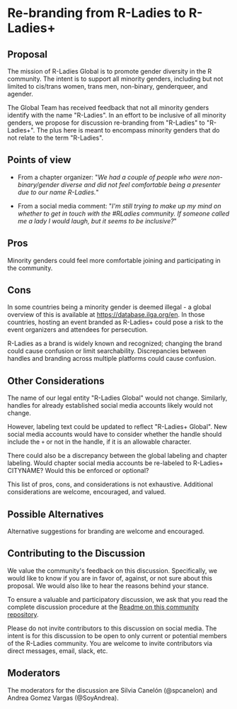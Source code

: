 # Re-branding from R-Ladies to R-Ladies+    

## Proposal

The mission of R-Ladies Global is to promote gender diversity in the R community. The
intent is to support all minority genders, including but not limited to cis/trans 
women, trans men, non-binary, genderqueer, and agender. 

The Global Team has received feedback that not all minority genders identify with
the name "R-Ladies". In an effort to be inclusive of all minority genders, we 
propose for discussion re-branding from "R-Ladies" to "R-Ladies+". The plus here 
is meant to encompass minority genders that do not relate to the term "R-Ladies".

## Points of view

* From a chapter organizer: "_We had a couple of people who were non-binary/gender diverse and did not feel comfortable being a presenter due to our name R-Ladies._"

* From a social media comment: "_I'm still trying to make up my mind on whether to get in touch with the #RLadies community. If someone called me a lady I would laugh, but it seems to be inclusive?_"

## Pros 

Minority genders could feel more comfortable joining and participating in the community.

## Cons

In some countries being a minority gender is deemed illegal - a global
overview of this is available at <https://database.ilga.org/en>. In those countries,
hosting an event branded as R-Ladies+ could pose a risk to the event organizers and attendees
for persecution.

R-Ladies as a brand is widely known and recognized; changing the brand could
cause confusion or limit searchability. Discrepancies between handles and branding
across multiple platforms could cause confusion.


## Other Considerations

The name of our legal entity "R-Ladies Global" would not change. Similarly, handles for
already established social media accounts likely would not change.

However, labeling text could be updated to reflect "R-Ladies+ Global". New social
media accounts would have to consider whether the handle should include the `+` or not
in the handle, if it is an allowable character. 

There could also be a discrepancy between the global labeling and chapter labeling. Would
chapter social media accounts be re-labeled to R-Ladies+ CITYNAME? Would this be enforced or optional?

This list of pros, cons, and considerations is not exhaustive. Additional considerations are 
welcome, encouraged, and valued.

## Possible Alternatives

Alternative suggestions for branding are welcome and encouraged.

## Contributing to the Discussion

We value the community's feedback on this discussion. Specifically, we would like
to know if you are in favor of, against, or not sure about this proposal. 
We would also like to hear the reasons behind your stance.

To ensure a valuable and participatory discussion, we ask that you read the 
complete discussion procedure at the [Readme on this 
community repository](https://github.com/rladies/community#community-discussions).

Please do not invite contributors to this discussion on social media. The intent
is for this discussion to be open to only current or potential members of the 
R-Ladies community. You are welcome to invite contributors via direct messages, 
email, slack, etc.


## Moderators

The moderators for the discussion are Silvia Canelón (@spcanelon) and Andrea Gomez Vargas (@SoyAndrea).



